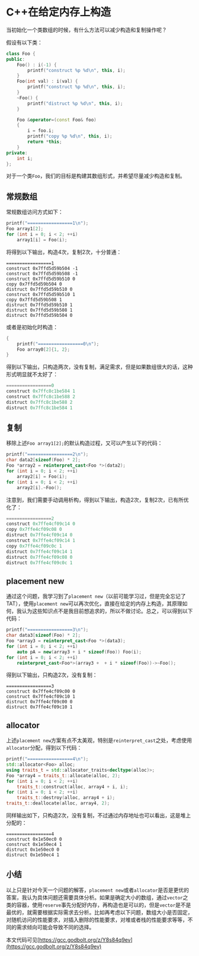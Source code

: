 # C++在给定内存上构造

当初始化一个类数组的时候，有什么方法可以减少构造和复制操作呢？

<!--more-->
假设有以下类：
```c++
class Foo {
public:
    Foo() : i(-1) {
        printf("construct %p %d\n", this, i);  
    } 
    Foo(int val) : i(val) {
        printf("construct %p %d\n", this, i); 
    }
    ~Foo() {
        printf("distruct %p %d\n", this, i); 
    }

    Foo &operator=(const Foo& foo)
    {
        i = foo.i;
        printf("copy %p %d\n", this, i);
        return *this;
    }
private:
    int i;
};
```
对于一个类`Foo`，我们的目标是构建其数组形式，并希望尽量减少构造和复制。

## 常规数组

常规数组访问方式如下：
```c++
printf("=================1\n"); 
Foo array1[2];
for (int i = 0; i < 2; ++i)
	array1[i] = Foo(i);
```
将得到以下输出，构造4次，复制2次，十分普通：
```
=================1
construct 0x7ffd5d59b504 -1
construct 0x7ffd5d59b508 -1
construct 0x7ffd5d59b510 0
copy 0x7ffd5d59b504 0
distruct 0x7ffd5d59b510 0
construct 0x7ffd5d59b510 1
copy 0x7ffd5d59b508 1
distruct 0x7ffd5d59b510 1
distruct 0x7ffd5d59b508 1
distruct 0x7ffd5d59b504 0
```
或者是初始化时构造：
```c++
{
	printf("=================0\n"); 
	Foo array0[2]{1, 2};
}
```
得到以下输出，只构造两次，没有复制，满足需求，但是如果数组很大的话，这种形式明显就不太好了：
```c++
=================0
construct 0x7ffc8c1be584 1
construct 0x7ffc8c1be588 2
distruct 0x7ffc8c1be588 2
distruct 0x7ffc8c1be584 1
```
## 复制

移除上述`Foo array1[2];`的默认构造过程，又可以产生以下的代码：
```c++
printf("=================2\n"); 
char data2[sizeof(Foo) * 2];
Foo *array2 = reinterpret_cast<Foo *>(data2);
for (int i = 0; i < 2; ++i)
	array2[i] = Foo(i);
for (int i = 0; i < 2; ++i)
	array2[i].~Foo();
```
注意到，我们需要手动调用析构，得到以下输出，构造2次，复制2次，已有所优化了：
```c++
=================2
construct 0x7ffe4cf09c14 0
copy 0x7ffe4cf09c08 0
distruct 0x7ffe4cf09c14 0
construct 0x7ffe4cf09c14 1
copy 0x7ffe4cf09c0c 1
distruct 0x7ffe4cf09c14 1
distruct 0x7ffe4cf09c08 0
distruct 0x7ffe4cf09c0c 1
```

## placement new

通过这个问题，我学习到了`placement new`（以前可能学习过，但是完全忘记了TAT），使用`placement new`可以再次优化，直接在给定的内存上构造，其原理如何，我认为这些知识点不是我目前想追求的，所以不做讨论。总之，可以得到以下代码：
```c++
printf("=================3\n"); 
char data3[sizeof(Foo) * 2];
Foo *array3 = reinterpret_cast<Foo *>(data3);
for (int i = 0; i < 2; ++i)
	auto pA = new(array3 + i * sizeof(Foo)) Foo(i);
for (int i = 0; i < 2; ++i)
	reinterpret_cast<Foo*>(array3 +  + i * sizeof(Foo))->~Foo();
```
得到以下输出，只构造2次，没有复制：
```
=================3
construct 0x7ffe4cf09c00 0
construct 0x7ffe4cf09c10 1
distruct 0x7ffe4cf09c00 0
distruct 0x7ffe4cf09c10 1
```

## allocator

上述`placement new`方案有点不太美观，特别是`reinterpret_cast`之处，考虑使用`allocator`分配，得到以下代码：
```c++
printf("=================4\n"); 
std::allocator<Foo> alloc;
using traits_t = std::allocator_traits<decltype(alloc)>;
Foo *array4 = traits_t::allocate(alloc, 2);
for (int i = 0; i < 2; ++i)
	traits_t::construct(alloc, array4 + i, i);
for (int i = 0; i < 2; ++i)
	traits_t::destroy(alloc, array4 + i);
traits_t::deallocate(alloc, array4, 2);
```
同样输出如下，只构造2次，没有复制，不过通过内存地址也可以看出，这是堆上分配的：
```
=================4
construct 0x1e50ec0 0
construct 0x1e50ec4 1
distruct 0x1e50ec0 0
distruct 0x1e50ec4 1
```

## 小结

以上只是针对今天一个问题的解答，`placement new`或者`allocator`是否是更优的答案，我认为具体问题还需要具体分析。如果是确定大小的数组，通过`vector`之类的容器，使用`reserve`事先分配好内存，再构造也是可以的，但是`vector`是不是最优的，就需要根据实际需求去分析。比如再考虑以下问题，数组大小是否固定，对随机访问的性能要求，对插入删除的性能要求，对堆或者栈的性能要求等等，不同的需求倾向可能会导致不同的选择。

本文代码可见[https://gcc.godbolt.org/z/Y8s84q9ev](https://gcc.godbolt.org/z/Y8s84q9ev)

